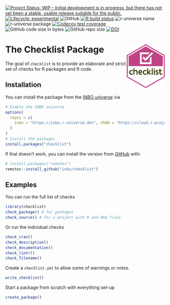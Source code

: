 
<!-- README.md is generated from README.Rmd. Please edit that file -->
<!-- badges: start -->

[![Project Status: WIP – Initial development is in progress, but there
has not yet been a stable, usable release suitable for the
public.](https://www.repostatus.org/badges/latest/wip.svg)](https://www.repostatus.org/#wip)
[![Lifecycle:
experimental](https://img.shields.io/badge/lifecycle-experimental-orange.svg)](https://lifecycle.r-lib.org/articles/stages.html#experimental-1)
![GitHub](https://img.shields.io/github/license/inbo/checklist) [![R
build
status](https://github.com/inbo/checklist/workflows/check%20package%20on%20main/badge.svg)](https://github.com/inbo/checklist/actions)
![r-universe
name](https://inbo.r-universe.dev/badges/:name?color=c04384)
![r-universe
package](https://inbo.r-universe.dev/badges/checklist?color=c04384)
[![Codecov test
coverage](https://codecov.io/gh/inbo/checklist/branch/main/graph/badge.svg)](https://codecov.io/gh/inbo/checklist?branch=main)
![GitHub code size in
bytes](https://img.shields.io/github/languages/code-size/inbo/checklist.svg)
![GitHub repo
size](https://img.shields.io/github/repo-size/inbo/checklist.svg)
[![DOI](https://zenodo.org/badge/DOI/10.5281/zenodo.4028303.svg)](https://doi.org/10.5281/zenodo.4028303)
<!-- badges: end -->

# The Checklist Package <img src="man/figures/logo.svg" align="right" alt="A hexagon with the word checklist" width="120" />

The goal of `checklist` is to provide an elaborate and strict set of
checks for R packages and R code.

## Installation

You can install the package from the [INBO
universe](https://inbo.r-universe.dev/ui#builds) via

``` r
# Enable the INBO universe
options(
  repos = c(
    inbo = "https://inbo.r-universe.dev", CRAN = "https://cloud.r-project.org"
  )
)
# Install the packages
install.packages("checklist")
```

If that doesn’t work, you can install the version from
[GitHub](https://github.com/inbo/checklist/) with:

``` r
# install.packages("remotes")
remotes::install_github("inbo/checklist")
```

## Examples

You can run the full list of checks

``` r
library(checklist)
check_package() # for packages
check_source() # for a project with R and Rmd files
```

Or run the individual checks

``` r
check_cran()
check_description()
check_documentation()
check_lintr()
check_filename()
```

Create a `checklist.yml` to allow some of warnings or notes.

``` r
write_checklist()
```

Start a package from scratch with everything set-up

``` r
create_package()
```
